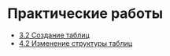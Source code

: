 # Практические работы

- [3.2 Создание таблиц](./03/README.md)
- [4.2 Изменение структуры таблиц](./04/README.md)
